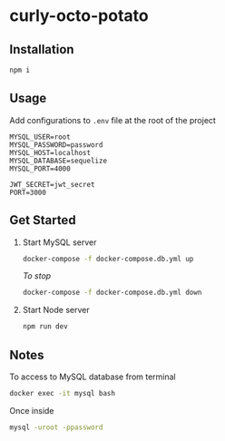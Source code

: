 # curly-octo-potato

## Installation

```bash
npm i
```

## Usage

Add configurations to `.env` file at the root of the project

```
MYSQL_USER=root
MYSQL_PASSWORD=password
MYSQL_HOST=localhost
MYSQL_DATABASE=sequelize
MYSQL_PORT=4000

JWT_SECRET=jwt_secret
PORT=3000
```

## Get Started

1. Start MySQL server

   ```bash
   docker-compose -f docker-compose.db.yml up
   ```

   _To stop_

   ```bash
   docker-compose -f docker-compose.db.yml down
   ```

2. Start Node server
   ```bash
   npm run dev
   ```

## Notes

To access to MySQL database from terminal

```bash
docker exec -it mysql bash
```

Once inside

```bash
mysql -uroot -ppassword
```
